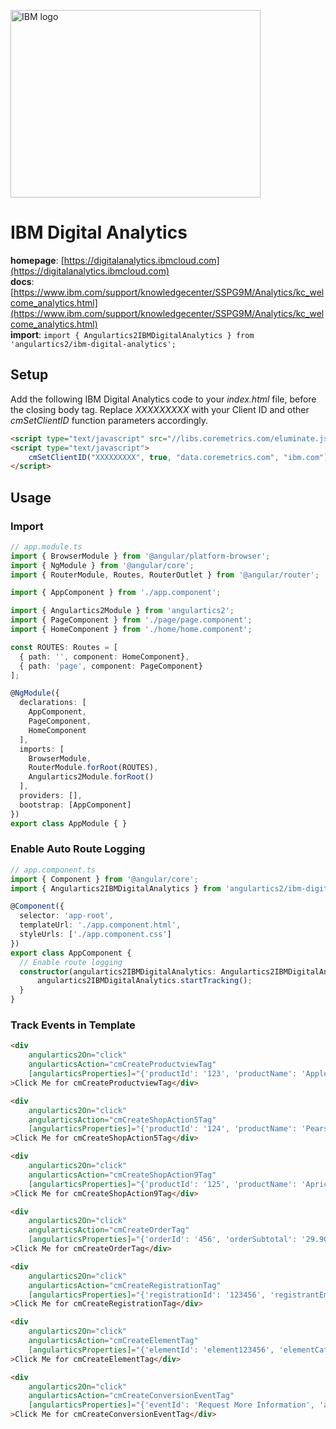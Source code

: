 <img 
    src="../../../assets/svg/ibm.svg" 
    alt="IBM logo"
    height="300px"
    width="400px" />

# IBM Digital Analytics
__homepage__: [https://digitalanalytics.ibmcloud.com](https://digitalanalytics.ibmcloud.com)  
__docs__: [https://www.ibm.com/support/knowledgecenter/SSPG9M/Analytics/kc_welcome_analytics.html](https://www.ibm.com/support/knowledgecenter/SSPG9M/Analytics/kc_welcome_analytics.html)  
__import__: `import { Angulartics2IBMDigitalAnalytics } from 'angulartics2/ibm-digital-analytics';`  

## Setup

Add the following IBM Digital Analytics code to your *index.html* file, before the closing body tag. Replace *XXXXXXXXX* with your Client ID and other *cmSetClientID* function parameters accordingly.

```html
<script type="text/javascript" src="//libs.coremetrics.com/eluminate.js"></script>
<script type="text/javascript">
    cmSetClientID("XXXXXXXXX", true, "data.coremetrics.com", "ibm.com");
</script>

```

## Usage

### Import
```ts
// app.module.ts
import { BrowserModule } from '@angular/platform-browser';
import { NgModule } from '@angular/core';
import { RouterModule, Routes, RouterOutlet } from '@angular/router';

import { AppComponent } from './app.component';

import { Angulartics2Module } from 'angulartics2';
import { PageComponent } from './page/page.component';
import { HomeComponent } from './home/home.component';

const ROUTES: Routes = [
  { path: '', component: HomeComponent},
  { path: 'page', component: PageComponent}
];

@NgModule({
  declarations: [
    AppComponent,
    PageComponent,
    HomeComponent
  ],
  imports: [
    BrowserModule,
    RouterModule.forRoot(ROUTES),
    Angulartics2Module.forRoot()
  ],
  providers: [],
  bootstrap: [AppComponent]
})
export class AppModule { }
```

### Enable Auto Route Logging
```ts
// app.component.ts 
import { Component } from '@angular/core';
import { Angulartics2IBMDigitalAnalytics } from 'angulartics2/ibm-digital-analytics';

@Component({
  selector: 'app-root',
  templateUrl: './app.component.html',
  styleUrls: ['./app.component.css']
})
export class AppComponent {
  // Enable route logging
  constructor(angulartics2IBMDigitalAnalytics: Angulartics2IBMDigitalAnalytics) {
      angulartics2IBMDigitalAnalytics.startTracking();
  }
}
```

### Track Events in Template
```html
<div 
    angulartics2On="click" 
    angularticsAction="cmCreateProductviewTag" 
    [angularticsProperties]="{'productId': '123', 'productName': 'Apples', 'categoryId': '777'}"
>Click Me for cmCreateProductviewTag</div>

<div 
    angulartics2On="click" 
    angularticsAction="cmCreateShopAction5Tag" 
    [angularticsProperties]="{'productId': '124', 'productName': 'Pears', 'quantity': '5', 'unitPrice': '1.99', 'categoryId': '778'}"
>Click Me for cmCreateShopAction5Tag</div>

<div 
    angulartics2On="click" 
    angularticsAction="cmCreateShopAction9Tag" 
    [angularticsProperties]="{'productId': '125', 'productName': 'Apricots', 'quantity': '6', 'unitPrice': '2.99', 'registrationId': '123456', 'orderId': '456', 'orderSubtotal': '29.90', 'categoryId': '779'}"
>Click Me for cmCreateShopAction9Tag</div>

<div 
    angulartics2On="click" 
    angularticsAction="cmCreateOrderTag" 
    [angularticsProperties]="{'orderId': '456', 'orderSubtotal': '29.90', 'orderShipping': '0', 'registrationId': '123456', 'registrantCity': 'Atlanta', 'registrantState': 'GA', 'registrantPostalCode': '30300'}"
>Click Me for cmCreateOrderTag</div>

<div 
    angulartics2On="click" 
    angularticsAction="cmCreateRegistrationTag" 
    [angularticsProperties]="{'registrationId': '123456', 'registrantEmail': 'john@example.com', 'registrantCity': 'Atlanta', 'registrantState': 'GA', 'registrantPostalCode': '30300', 'registrantCountry': 'US', 'attrbute': '3-_-SMOKING-_-DOUBLE'}"
>Click Me for cmCreateRegistrationTag</div>

<div 
    angulartics2On="click" 
    angularticsAction="cmCreateElementTag" 
    [angularticsProperties]="{'elementId': 'element123456', 'elementCategory': 'some elements'}"
>Click Me for cmCreateElementTag</div>

<div 
    angulartics2On="click" 
    angularticsAction="cmCreateConversionEventTag" 
    [angularticsProperties]="{'eventId': 'Request More Information', 'actionType': '2', 'eventCategoryId': 'Forms', 'points': '10'}"
>Click Me for cmCreateConversionEventTag</div>
```
